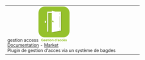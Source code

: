 | | | | | | |
|--- | --- | --- | --- | --- | ---
|gestion access<img src="gestAccess/gestAccess_icon.png" width="100" /><br>[Documentation](gestAccess/index.md) - [Market](https://market.jeedom.com/index.php?v=d&plugin_id=3686)<br/>Plugin de gestion d'acces via un système de bagdes